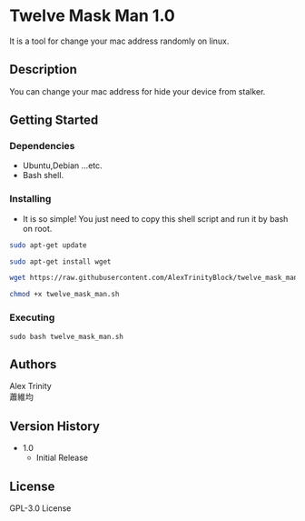 # Twelve Mask Man 1.0
It is a tool for  change your mac address randomly on linux.

## Description

You can change your mac address for hide your device from stalker.

## Getting Started

### Dependencies

* Ubuntu,Debian ...etc.
* Bash shell.

### Installing

* It is so simple! You just need to copy this shell script and run it by bash on root.

```bash
sudo apt-get update

sudo apt-get install wget

wget https://raw.githubusercontent.com/AlexTrinityBlock/twelve_mask_man/master/twelve_mask_man.sh

chmod +x twelve_mask_man.sh 
```

### Executing

```
sudo bash twelve_mask_man.sh 
```

## Authors

Alex Trinity  
蕭維均  

## Version History

* 1.0
    * Initial Release

## License

GPL-3.0 License


